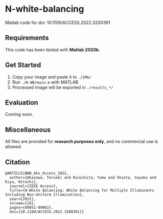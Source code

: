 # N-white-balancing
Matlab code for doi: 10.1109/ACCESS.2022.3200391

## Requirements
This code has been tested with **Matlab 2020b**.

## Get Started
1. Copy your image and paste it to `./IMG/`
2. Run `./N-WB/main.m` with MATLAB
3. Processed image will be exported in `./results_*/`

## Evaluation
Coming soon.

## Miscellaneous
All files are provided for **research purposes only**, and no commercial use is allowed.

## Citation
```
@ARTICLE{NWB_Akz_Access_2022,
  author={Akazawa, Teruaki and Kinoshita, Yuma and Shiota, Sayaka and Kiya, Hitoshi},
  journal={IEEE Access}, 
  title={N-White Balancing: White Balancing for Multiple Illuminants Including Non-Uniform Illumination}, 
  year={2022},
  volume={10},
  pages={89051-89062},
  doi={10.1109/ACCESS.2022.3200391}}
```
